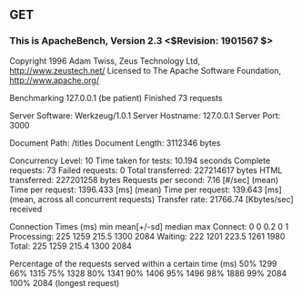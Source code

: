 ## GET

### This is ApacheBench, Version 2.3 <$Revision: 1901567 $>

Copyright 1996 Adam Twiss, Zeus Technology Ltd, http://www.zeustech.net/
Licensed to The Apache Software Foundation, http://www.apache.org/

Benchmarking 127.0.0.1 (be patient)
Finished 73 requests

Server Software: Werkzeug/1.0.1
Server Hostname: 127.0.0.1
Server Port: 3000

Document Path: /titles
Document Length: 3112346 bytes

Concurrency Level: 10
Time taken for tests: 10.194 seconds
Complete requests: 73
Failed requests: 0
Total transferred: 227214617 bytes
HTML transferred: 227201258 bytes
Requests per second: 7.16 [#/sec] (mean)
Time per request: 1396.433 [ms] (mean)
Time per request: 139.643 [ms] (mean, across all concurrent requests)
Transfer rate: 21766.74 [Kbytes/sec] received

Connection Times (ms)
min mean[+/-sd] median max
Connect: 0 0 0.2 0 1
Processing: 225 1259 215.5 1300 2084
Waiting: 222 1201 223.5 1261 1980
Total: 225 1259 215.4 1300 2084

Percentage of the requests served within a certain time (ms)
50% 1299
66% 1315
75% 1328
80% 1341
90% 1406
95% 1496
98% 1886
99% 2084
100% 2084 (longest request)
